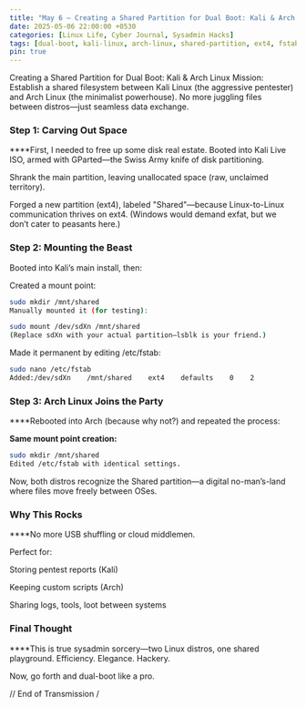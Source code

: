 ```yaml
---
title: "May 6 – Creating a Shared Partition for Dual Boot: Kali & Arch Linux"
date: 2025-05-06 22:00:00 +0530
categories: [Linux Life, Cyber Journal, Sysadmin Hacks]
tags: [dual-boot, kali-linux, arch-linux, shared-partition, ext4, fstab, hacker-setup]
pin: true
---
```

Creating a Shared Partition for Dual Boot: Kali & Arch Linux
Mission: Establish a shared filesystem between Kali Linux (the aggressive pentester) and Arch Linux (the minimalist powerhouse). No more juggling files between distros—just seamless data exchange.

### **Step 1: Carving Out Space**

****First, I needed to free up some disk real estate. Booted into Kali Live ISO, armed with GParted—the Swiss Army knife of disk partitioning.

Shrank the main partition, leaving unallocated space (raw, unclaimed territory).

Forged a new partition (ext4), labeled "Shared"—because Linux-to-Linux communication thrives on ext4. (Windows would demand exfat, but we don’t cater to peasants here.)

### **Step 2: Mounting the Beast**

Booted into Kali’s main install, then:

Created a mount point:

```bash
sudo mkdir /mnt/shared
Manually mounted it (for testing):
```

```bash
sudo mount /dev/sdXn /mnt/shared
(Replace sdXn with your actual partition—lsblk is your friend.)
```

Made it permanent by editing /etc/fstab:

```bash
sudo nano /etc/fstab
Added:/dev/sdXn    /mnt/shared    ext4    defaults    0    2
```

### **Step 3: Arch Linux Joins the Party**

****Rebooted into Arch (because why not?) and repeated the process:

**Same mount point creation:**

```bash
sudo mkdir /mnt/shared
Edited /etc/fstab with identical settings.
```

Now, both distros recognize the Shared partition—a digital no-man’s-land where files move freely between OSes.

### **Why This Rocks**

****No more USB shuffling or cloud middlemen.

Perfect for:

Storing pentest reports (Kali)

Keeping custom scripts (Arch)

Sharing logs, tools, loot between systems

### **Final Thought**

****This is true sysadmin sorcery—two Linux distros, one shared playground. Efficiency. Elegance. Hackery.

Now, go forth and dual-boot like a pro.

// End of Transmission /
